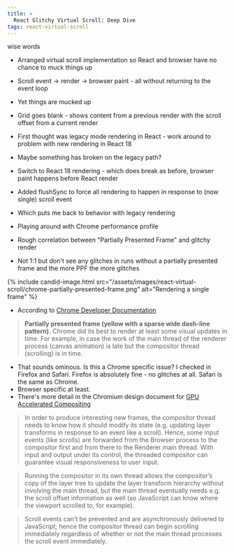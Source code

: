 ```yaml
---
title: >
  React Glitchy Virtual Scroll: Deep Dive
tags: react-virtual-scroll
---
```


wise words

* Arranged virtual scroll implementation so React and browser have no chance to muck things up
* Scroll event -> render -> browser paint - all without returning to the event loop
* Yet things are mucked up
* Grid goes blank - shows content from a previous render with the scroll offset from a current render
* First thought was legacy mode rendering in React - work around to problem with new rendering in React 18
* Maybe something has broken on the legacy path?
* Switch to React 18 rendering - which does break as before, browser paint happens before React render
* Added flushSync to force all rendering to happen in response to (now single) scroll event
* Which puts me back to behavior with legacy rendering

* Playing around with Chrome performance profile
* Rough correlation between "Partially Presented Frame" and glitchy render
* Not 1:1 but don't see any glitches in runs without a partially presented frame and the more PPF the more glitches

{% include candid-image.html src="/assets/images/react-virtual-scroll/chrome-partially-presented-frame.png" alt="Rendering a single frame" %}

* According to [Chrome Developer Documentation](https://developer.chrome.com/docs/devtools/performance/reference)
> **Partially presented frame (yellow with a sparse wide dash-line pattern).** Chrome did its best to render at least some visual updates in time. For example, in case the work of the main thread of the renderer process (canvas animation) is late but the compositor thread (scrolling) is in time.

* That sounds ominous. Is this a Chrome specific issue? I checked in Firefox and Safari. Firefox is absolutely fine - no glitches at all. Safari is the same as Chrome.
* Browser specific at least.
* There's more detail in the Chromium design document for [GPU Accelerated Compositing](https://www.chromium.org/developers/design-documents/gpu-accelerated-compositing-in-chrome/)

> In order to produce interesting new frames, the compositor thread needs to know how it should modify its state (e.g. updating layer transforms in response to an event like a scroll). Hence, some input events (like scrolls) are forwarded from the Browser process to the compositor first and from there to the Renderer main thread. With input and output under its control, the threaded compositor can guarantee visual responsiveness to user input.

> Running the compositor in its own thread allows the compositor’s copy of the layer tree to update the layer transform hierarchy without involving the main thread, but the main thread eventually needs e.g. the scroll offset information as well (so JavaScript can know where the viewport scrolled to, for example).

> Scroll events can’t be prevented and are asynchronously delivered to JavaScript; hence the compositor thread can begin scrolling immediately regardless of whether or not the main thread processes the scroll event immediately.
